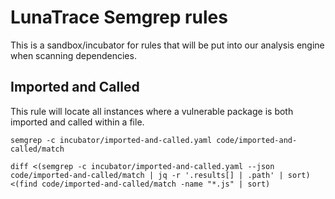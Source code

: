 <!--
  ~ Copyright by LunaSec (owned by Refinery Labs, Inc)
  ~
  ~ Licensed under the Creative Commons Attribution-ShareAlike 4.0 International
  ~ (the "License"); you may not use this file except in compliance with the
  ~ License. You may obtain a copy of the License at
  ~
  ~ https://creativecommons.org/licenses/by-sa/4.0/legalcode
  ~
  ~ See the License for the specific language governing permissions and
  ~ limitations under the License.
  ~
-->
# LunaTrace Semgrep rules

This is a sandbox/incubator for rules that will be put into our analysis engine when scanning dependencies.

## Imported and Called
This rule will locate all instances where a vulnerable package is both imported and called within a file.

```shell
semgrep -c incubator/imported-and-called.yaml code/imported-and-called/match
```

```shell
diff <(semgrep -c incubator/imported-and-called.yaml --json code/imported-and-called/match | jq -r '.results[] | .path' | sort) <(find code/imported-and-called/match -name "*.js" | sort)
```
